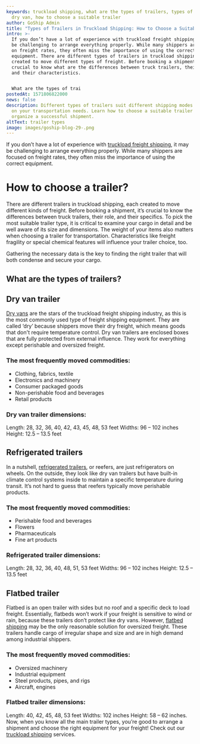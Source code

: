 ```yaml
---
keywords: truckload shipping, what are the types of trailers, types of trailers,
  dry van, how to choose a suitable trailer
author: GoShip Admin
title: "Types of Trailers in Truckload Shipping: How to Choose a Suitable Trailer"
intro: >-
  If you don’t have a lot of experience with truckload freight shipping, it may
  be challenging to arrange everything properly. While many shippers are focused
  on freight rates, they often miss the importance of using the correct
  equipment. There are different types of trailers in truckload shipping, each
  created to move different types of freight. Before booking a shipment, it’s
  crucial to know what are the differences between truck trailers, their role,
  and their characteristics. 


  What are the types of trai
postedAt: 1571806822000
news: false
description: Different types of trailers suit different shipping modes depending
  on your transportation needs. Learn how to choose a suitable trailer to
  organize a successful shipment.
altText: trailer types
image: images/goship-blog-29-.png
---
```

If you don’t have a lot of experience with [truckload freight shipping](https://www.goship.com/blog/what-is-truckload-shipping-and-how-does-it-work/), it may be challenging to arrange everything properly. While many shippers are focused on freight rates, they often miss the importance of using the correct equipment. 

# How to choose a trailer?

There are different trailers in truckload shipping, each created to move different kinds of freight. Before booking a shipment, it’s crucial to know the differences between truck trailers, their role, and their specifics. To pick the most suitable trailer type, it is critical to examine your cargo in detail and be well aware of its size and dimensions. The weight of your items also matters when choosing a trailer for transportation. Characteristics like freight fragility or special chemical features will influence your trailer choice, too. 



Gathering the necessary data is the key to finding the right trailer that will both condense and secure your cargo. 



## What are the types of trailers?

## Dry van trailer

[Dry vans](https://www.plslogistics.com/blog/dry-van-shipping-8-facts/) are the stars of the truckload freight shipping industry, as this is the most commonly used type of freight shipping equipment. They are called ‘dry’ because shippers move their dry freight, which means goods that don't require temperature control. Dry van trailers are enclosed boxes that are fully protected from external influence. They work for everything except perishable and oversized freight.

### The most frequently moved commodities:

* Clothing, fabrics, textile
* Electronics and machinery
* Consumer packaged goods
* Non-perishable food and beverages
* Retail products

### Dry van trailer dimensions:

Length: 28, 32, 36, 40, 42, 43, 45, 48, 53 feet Widths: 96 – 102 inches Height: 12.5 – 13.5 feet

## Refrigerated trailers

In a nutshell, [refrigerated trailers](https://www.plslogistics.com/blog/refrigerated-shipping-trailers-7-facts/), or reefers, are just refrigerators on wheels. On the outside, they look like dry van trailers but have built-in climate control systems inside to maintain a specific temperature during transit. It’s not hard to guess that reefers typically move perishable products.

### The most frequently moved commodities:

* Perishable food and beverages
* Flowers
* Pharmaceuticals
* Fine art products

### Refrigerated trailer dimensions:

Length: 28, 32, 36, 40, 48, 51, 53 feet Widths: 96 – 102 inches Height: 12.5 – 13.5 feet

## Flatbed trailer

Flatbed is an open trailer with sides but no roof and a specific deck to load freight. Essentially, flatbeds won’t work if your freight is sensitive to wind or rain, because these trailers don’t protect like dry vans. However, [flatbed shipping](https://www.goship.com/blog/what-is-flatbed-shipping/) may be the only reasonable solution for oversized freight. These trailers handle cargo of irregular shape and size and are in high demand among industrial shippers.

### The most frequently moved commodities:

* Oversized machinery
* Industrial equipment
* Steel products, pipes, and rigs
* Aircraft, engines

### Flatbed trailer dimensions:

Length: 40, 42, 45, 48, 53 feet Widths: 102 inches Height: 58 – 62 inches. Now, when you know all the main trailer types, you’re good to arrange a shipment and choose the right equipment for your freight! Check out our [truckload shipping](https://www.goship.com/shipping-services/truckload-freight-shipping/) services.